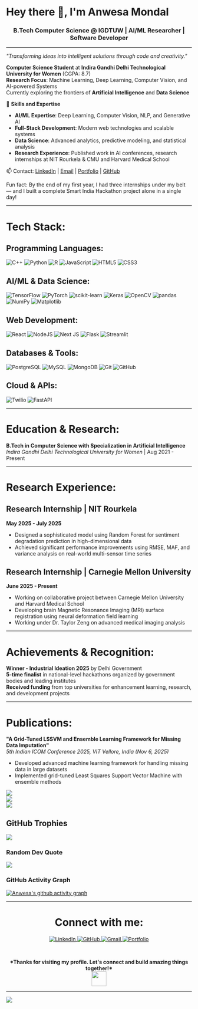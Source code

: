 <h1 align="**What I bring to the table**  
- **AI/ML Expertise**: Deep Learning, Computer Vision, NLP, and Generative AI  
- **Full-Stack Development**: Modern web technologies and scalable systems  
- **Data Science**: Advanced analytics, predictive modeling, and statistical analysis  
- **Research Experience**: Published work in AI conferences, research internships at NIT Rourkela & CMU  
- **Achievements**: Industrial Ideation 2025 winner, 5-time hackathon finalist, government recognition">Hey there 👋, I'm Anwesa Mondal</h1>
<h3 align="center">B.Tech Computer Science @ IGDTUW | AI/ML Researcher | Software Developer</h3>

---

*"Transforming ideas into intelligent solutions through code and creativity."*

**Computer Science Student** at **Indira Gandhi Delhi Technological University for Women** (CGPA: 8.7)  
**Research Focus**: Machine Learning, Deep Learning, Computer Vision, and AI-powered Systems  
Currently exploring the frontiers of **Artificial Intelligence** and **Data Science**

💫 **Skills and Expertise**  
- **AI/ML Expertise**: Deep Learning, Computer Vision, NLP, and Generative AI  
- **Full-Stack Development**: Modern web technologies and scalable systems  
- **Data Science**: Advanced analytics, predictive modeling, and statistical analysis  
-  **Research Experience**: Published work in AI conferences, research internships at NIT Rourkela & CMU and Harvard Medical School

📫 Contact: [LinkedIn](https://www.linkedin.com/in/anwesa-mondal-3283362b7/) | [Email](mailto:mondalanwesa0@gmail.com) | [Portfolio](https://portfolio-anwesa.vercel.app/) | [GitHub](https://github.com/anwesa-mondal) 

Fun fact: By the end of my first year, I had three internships under my belt — and I built a complete Smart India Hackathon project alone in a single day!

---

# Tech Stack:

## Programming Languages:
![C++](https://img.shields.io/badge/c++-%2300599C.svg?style=for-the-badge&logo=c%2B%2B&logoColor=white) ![Python](https://img.shields.io/badge/python-3670A0?style=for-the-badge&logo=python&logoColor=ffdd54) ![R](https://img.shields.io/badge/r-%23276DC3.svg?style=for-the-badge&logo=r&logoColor=white) ![JavaScript](https://img.shields.io/badge/javascript-%23323330.svg?style=for-the-badge&logo=javascript&logoColor=%23F7DF1E) ![HTML5](https://img.shields.io/badge/html5-%23E34F26.svg?style=for-the-badge&logo=html5&logoColor=white) ![CSS3](https://img.shields.io/badge/css3-%231572B6.svg?style=for-the-badge&logo=css3&logoColor=white)

## AI/ML & Data Science:
![TensorFlow](https://img.shields.io/badge/TensorFlow-%23FF6F00.svg?style=for-the-badge&logo=TensorFlow&logoColor=white) ![PyTorch](https://img.shields.io/badge/PyTorch-%23EE4C2C.svg?style=for-the-badge&logo=PyTorch&logoColor=white) ![scikit-learn](https://img.shields.io/badge/scikit--learn-%23F7931E.svg?style=for-the-badge&logo=scikit-learn&logoColor=white) ![Keras](https://img.shields.io/badge/Keras-%23D00000.svg?style=for-the-badge&logo=Keras&logoColor=white) ![OpenCV](https://img.shields.io/badge/opencv-%23white.svg?style=for-the-badge&logo=opencv&logoColor=black) ![pandas](https://img.shields.io/badge/pandas-%23150458.svg?style=for-the-badge&logo=pandas&logoColor=white) ![NumPy](https://img.shields.io/badge/numpy-%23013243.svg?style=for-the-badge&logo=numpy&logoColor=white) ![Matplotlib](https://img.shields.io/badge/Matplotlib-%23ffffff.svg?style=for-the-badge&logo=Matplotlib&logoColor=black)

## Web Development:
![React](https://img.shields.io/badge/react-%2320232a.svg?style=for-the-badge&logo=react&logoColor=%2361DAFB) ![NodeJS](https://img.shields.io/badge/node.js-6DA55F?style=for-the-badge&logo=node.js&logoColor=white) ![Next JS](https://img.shields.io/badge/Next-black?style=for-the-badge&logo=next.js&logoColor=white) ![Flask](https://img.shields.io/badge/flask-%23000.svg?style=for-the-badge&logo=flask&logoColor=white) ![Streamlit](https://img.shields.io/badge/Streamlit-%23FE4B4B.svg?style=for-the-badge&logo=streamlit&logoColor=white)

## Databases & Tools:
![PostgreSQL](https://img.shields.io/badge/postgresql-%23316192.svg?style=for-the-badge&logo=postgresql&logoColor=white) ![MySQL](https://img.shields.io/badge/mysql-4479A1.svg?style=for-the-badge&logo=mysql&logoColor=white) ![MongoDB](https://img.shields.io/badge/MongoDB-%234ea94b.svg?style=for-the-badge&logo=mongodb&logoColor=white) ![Git](https://img.shields.io/badge/git-%23F05033.svg?style=for-the-badge&logo=git&logoColor=white) ![GitHub](https://img.shields.io/badge/github-%23121011.svg?style=for-the-badge&logo=github&logoColor=white) 

## Cloud & APIs:
![Twilio](https://img.shields.io/badge/Twilio-F22F46?style=for-the-badge&logo=Twilio&logoColor=white) ![FastAPI](https://img.shields.io/badge/FastAPI-005571?style=for-the-badge&logo=fastapi)

---

# Education & Research:
**B.Tech in Computer Science with Specialization in Artificial Intelligence** 
*Indira Gandhi Delhi Technological University for Women* | Aug 2021 - Present

---

# Research Experience:

## Research Internship | NIT Rourkela
**May 2025 - July 2025**
- Designed a sophisticated model using Random Forest for sentiment degradation prediction in high-dimensional data
- Achieved significant performance improvements using RMSE, MAF, and variance analysis on real-world multi-sensor time series

## Research Internship | Carnegie Mellon University
**June 2025 - Present**
- Working on collaborative project between Carnegie Mellon University and Harvard Medical School
- Developing brain Magnetic Resonance Imaging (MRI) surface registration using neural deformation field learning
- Working under Dr. Taylor Zeng on advanced medical imaging analysis

---

# Achievements & Recognition:

**Winner - Industrial Ideation 2025** by Delhi Government  
**5-time finalist** in national-level hackathons organized by government bodies and leading institutes  
**Received funding** from top universities for enhancement learning, research, and development projects  

---

# Publications:

**"A Grid-Tuned LSSVM and Ensemble Learning Framework for Missing Data Imputation"**  
*5th Indian ICOM Conference 2025, VIT Vellore, India (Nov 6, 2025)*  
- Developed advanced machine learning framework for handling missing data in large datasets
- Implemented grid-tuned Least Squares Support Vector Machine with ensemble methods


![](https://github-readme-stats.vercel.app/api?username=anwesa-mondal&theme=blue-green&hide_border=false&include_all_commits=false&count_private=false)<br/>
![](https://github-readme-streak-stats.herokuapp.com/?user=anwesa-mondal&theme=blue-green&hide_border=false)<br/>
![](https://github-readme-stats.vercel.app/api/top-langs/?username=anwesa-mondal&theme=blue-green&hide_border=false&include_all_commits=false&count_private=false&layout=compact)

## GitHub Trophies
![](https://github-profile-trophy.vercel.app/?username=anwesa-mondal&theme=radical&no-frame=false&no-bg=true&margin-w=4)

### Random Dev Quote
![](https://quotes-github-readme.vercel.app/api?type=horizontal&theme=radical)

### GitHub Activity Graph
[![Anwesa's github activity graph](https://github-readme-activity-graph.vercel.app/graph?username=anwesa-mondal&theme=react-dark)](https://github.com/anwesa-mondal)

---

<h1 align="center">Connect with me:</h1>

<p align="center">
<a href="https://www.linkedin.com/in/anwesa-mondal-3283362b7/" target="blank">
  <img align="center" src="https://img.shields.io/badge/LinkedIn-0077B5?style=for-the-badge&logo=linkedin&logoColor=white" alt="LinkedIn" />
</a>
<a href="https://github.com/anwesa-mondal" target="blank">
  <img align="center" src="https://img.shields.io/badge/GitHub-100000?style=for-the-badge&logo=github&logoColor=white" alt="GitHub" />
</a>
<a href="mailto:mondalanwesa0@gmail.com" target="blank">
  <img align="center" src="https://img.shields.io/badge/Gmail-D14836?style=for-the-badge&logo=gmail&logoColor=white" alt="Gmail" />
</a>
<a href="https://portfolio-anwesa.vercel.app/" target="blank">
  <img align="center" src="https://img.shields.io/badge/Portfolio-FF5722?style=for-the-badge&logo=todoist&logoColor=white" alt="Portfolio" />
</a>
</p>

<br>
<p align="center">
  <b>*Thanks for visiting my profile. Let's connect and build amazing things together!*</b> <br/>
  <img src="https://media.giphy.com/media/hvRJCLFzcasrR4ia7z/giphy.gif" width="40"/>
</p>

---
[![](https://visitcount.itsvg.in/api?id=anwesa-mondal&icon=0&color=0)](https://visitcount.itsvg.in)
